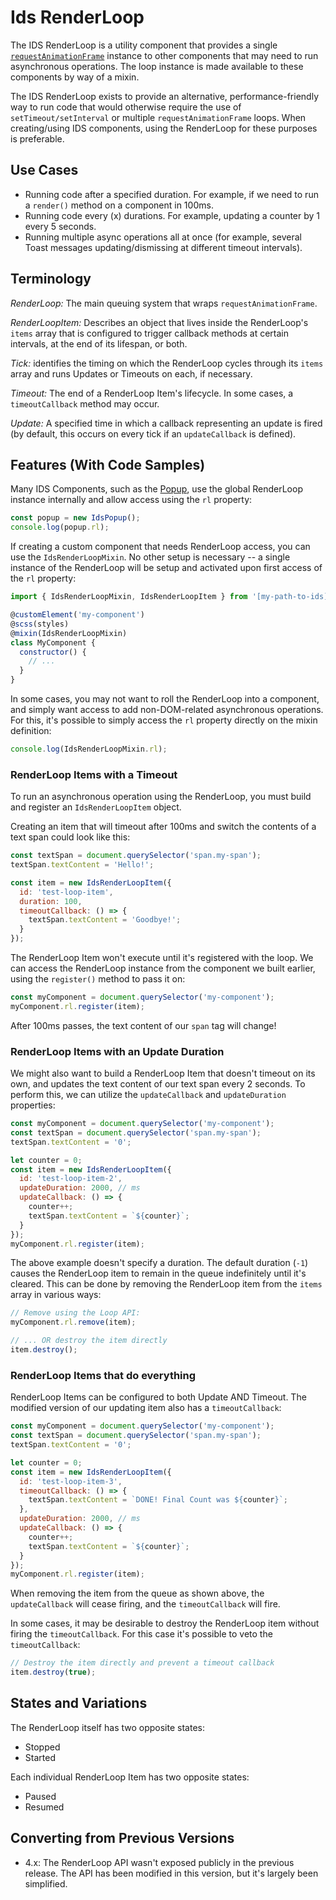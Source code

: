 # Ids RenderLoop

The IDS RenderLoop is a utility component that provides a single [`requestAnimationFrame`](https://developer.mozilla.org/en-US/docs/Web/API/window/requestAnimationFrame) instance to other components that may need to run asynchronous operations. The loop instance is made available to these components by way of a mixin.

The IDS RenderLoop exists to provide an alternative, performance-friendly way to run code that would otherwise require the use of `setTimeout/setInterval` or multiple `requestAnimationFrame` loops.  When creating/using IDS components, using the RenderLoop for these purposes is preferable.

## Use Cases

- Running code after a specified duration.  For example, if we need to run a `render()` method on a component in 100ms.
- Running code every (x) durations.  For example, updating a counter by 1 every 5 seconds.
- Running multiple async operations all at once (for example, several Toast messages updating/dismissing at different timeout intervals).

## Terminology

_RenderLoop:_ The main queuing system that wraps `requestAnimationFrame`.

_RenderLoopItem:_ Describes an object that lives inside the RenderLoop's `items` array that is configured to trigger callback methods at certain intervals, at the end of its lifespan, or both.

_Tick:_ identifies the timing on which the RenderLoop cycles through its `items` array and runs Updates or Timeouts on each, if necessary.

_Timeout:_ The end of a RenderLoop Item's lifecycle.  In some cases, a `timeoutCallback` method may occur.

_Update:_ A specified time in which a callback representing an update is fired (by default, this occurs on every tick if an `updateCallback` is defined).

## Features (With Code Samples)

Many IDS Components, such as the [Popup]('../ids-popup/README.md'), use the global RenderLoop instance internally and allow access using the `rl` property:

```js
const popup = new IdsPopup();
console.log(popup.rl);
```

If creating a custom component that needs RenderLoop access, you can use the `IdsRenderLoopMixin`.  No other setup is necessary -- a single instance of the RenderLoop will be setup and activated upon first access of the `rl` property:

```js
import { IdsRenderLoopMixin, IdsRenderLoopItem } from '[my-path-to-ids]/src/ids-render-loop/ids-render-loop-mixin';

@customElement('my-component')
@scss(styles)
@mixin(IdsRenderLoopMixin)
class MyComponent {
  constructor() {
    // ...
  }
}
```

In some cases, you may not want to roll the RenderLoop into a component, and simply want access to add non-DOM-related asynchronous operations.  For this, it's possible to simply access the `rl` property directly on the mixin definition:

```js
console.log(IdsRenderLoopMixin.rl);
```

### RenderLoop Items with a Timeout

To run an asynchronous operation using the RenderLoop, you must build and register an `IdsRenderLoopItem` object.

Creating an item that will timeout after 100ms and switch the contents of a text span could look like this:

```js
const textSpan = document.querySelector('span.my-span');
textSpan.textContent = 'Hello!';

const item = new IdsRenderLoopItem({
  id: 'test-loop-item',
  duration: 100,
  timeoutCallback: () => {
    textSpan.textContent = 'Goodbye!';
  }
});
```

The RenderLoop Item won't execute until it's registered with the loop.  We can access the RenderLoop instance from the component we built earlier, using the `register()` method to pass it on:

```js
const myComponent = document.querySelector('my-component');
myComponent.rl.register(item);
```

After 100ms passes, the text content of our `span` tag will change!

### RenderLoop Items with an Update Duration

We might also want to build a RenderLoop Item that doesn't timeout on its own, and updates the text content of our
text span every 2 seconds.  To perform this, we can utilize the `updateCallback` and `updateDuration` properties:

```js
const myComponent = document.querySelector('my-component');
const textSpan = document.querySelector('span.my-span');
textSpan.textContent = '0';

let counter = 0;
const item = new IdsRenderLoopItem({
  id: 'test-loop-item-2',
  updateDuration: 2000, // ms
  updateCallback: () => {
    counter++;
    textSpan.textContent = `${counter}`;
  }
});
myComponent.rl.register(item);
```

The above example doesn't specify a duration.  The default duration (`-1`) causes the RenderLoop item to remain in the queue indefinitely until it's cleared.  This can be done by removing the RenderLoop item from the `items` array in various ways:

```js
// Remove using the Loop API:
myComponent.rl.remove(item);

// ... OR destroy the item directly
item.destroy();
```

### RenderLoop Items that do everything

RenderLoop Items can be configured to both Update AND Timeout.  The modified version of our updating item also has a `timeoutCallback`:

```js
const myComponent = document.querySelector('my-component');
const textSpan = document.querySelector('span.my-span');
textSpan.textContent = '0';

let counter = 0;
const item = new IdsRenderLoopItem({
  id: 'test-loop-item-3',
  timeoutCallback: () => {
    textSpan.textContent = `DONE! Final Count was ${counter}`;
  },
  updateDuration: 2000, // ms
  updateCallback: () => {
    counter++;
    textSpan.textContent = `${counter}`;
  }
});
myComponent.rl.register(item);
```

When removing the item from the queue as shown above, the `updateCallback` will cease firing, and the `timeoutCallback` will fire.

In some cases, it may be desirable to destroy the RenderLoop item without firing the `timeoutCallback`.  For this case it's possible to veto the `timeoutCallback`:

```js
// Destroy the item directly and prevent a timeout callback
item.destroy(true);
```

## States and Variations

The RenderLoop itself has two opposite states:

- Stopped
- Started

Each individual RenderLoop Item has two opposite states:

- Paused
- Resumed

## Converting from Previous Versions

- 4.x: The RenderLoop API wasn't exposed publicly in the previous release.  The API has been modified in this version, but it's largely been simplified.
